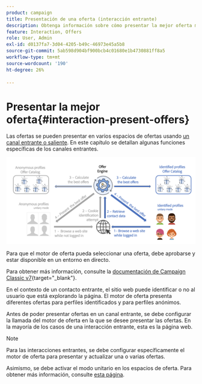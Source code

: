 ```yaml
---
product: campaign
title: Presentación de una oferta (interacción entrante)
description: Obtenga información sobre cómo presentar la mejor oferta mediante el módulo de interacción de Campaign
feature: Interaction, Offers
role: User, Admin
exl-id: d0137fa7-3d04-4205-b49c-46973e45a5b8
source-git-commit: 5ab598d904bf900bcb4c01680e1b4730881ff8a5
workflow-type: tm+mt
source-wordcount: '190'
ht-degree: 26%

---
```


# Presentar la mejor oferta{#interaction-present-offers}

Las ofertas se pueden presentar en varios espacios de ofertas usando [un canal entrante o saliente](interaction-architecture.md#interaction-types). En este capítulo se detallan algunas funciones específicas de los canales entrantes.

![](assets/inbound-interactions.png)

Para que el motor de oferta pueda seleccionar una oferta, debe aprobarse y estar disponible en un entorno en directo.

Para obtener más información, consulte la [documentación de Campaign Classic v7](https://experienceleague.adobe.com/docs/campaign-classic/using/managing-offers/managing-an-offer-catalog/approving-and-activating-an-offer.html?lang=es#approving-offer-content){target="_blank"}.

En el contexto de un contacto entrante, el sitio web puede identificar o no al usuario que está explorando la página. El motor de oferta presenta diferentes ofertas para perfiles identificados y para perfiles anónimos.

Antes de poder presentar ofertas en un canal entrante, se debe configurar la llamada del motor de oferta en la que se desee presentar las ofertas. En la mayoría de los casos de una interacción entrante, esta es la página web.

>[!NOTE]
>
>Para las interacciones entrantes, se debe configurar específicamente el motor de oferta para presentar y actualizar una o varias ofertas.
>
>Asimismo, se debe activar el modo unitario en los espacios de oferta. Para obtener más información, consulte [esta página](interaction-offer-spaces.md).
